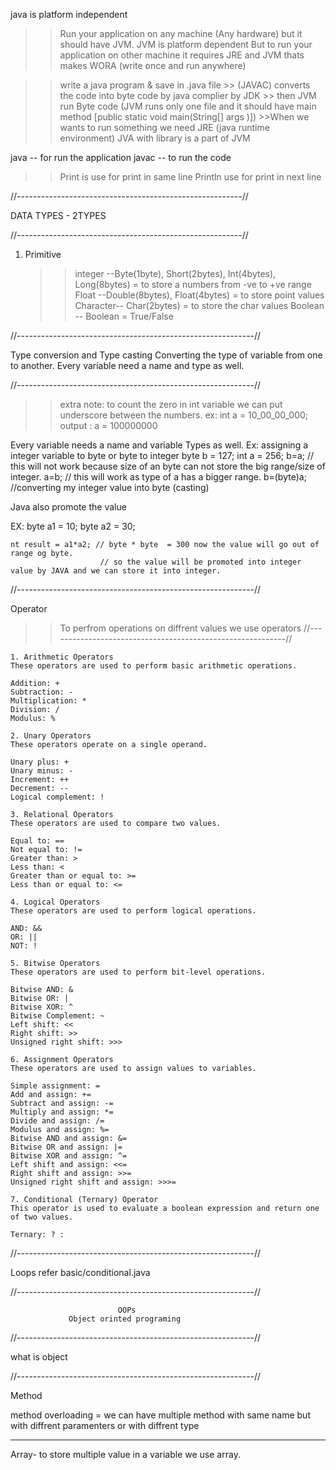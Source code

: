 java is platform independent
>>Run your application on any machine (Any hardware) but it should have JVM.
>> JVM is platform dependent
>> But to run your application on other machine it requires JRE and JVM thats makes WORA (write once and run anywhere)


>>write a java program & save in .java file 
    >> (JAVAC) converts the code into byte code by java complier by JDK
        >> then JVM run Byte code (JVM runs only one file and it should have main method [public static void main(String[] args )])
            >>When we wants to run something we need JRE (java runtime environment)
              JVA with library is a part of JVM


java -- for run the application 
javac -- to run the code

>> Print is use for print in same line 
>> Println use for print in next line

//--------------------------------------------------------//

DATA TYPES - 2TYPES

//--------------------------------------------------------//

1. Primitive
    >> integer  --Byte(1byte), Short(2bytes), Int(4bytes), Long(8bytes) = to store a numbers from -ve to +ve range
    >> Float    --Double(8bytes), Float(4bytes) = to store point values
    >> Character-- Char(2bytes) =  to store the char values
    >> Boolean  -- Boolean = True/False

//-----------------------------------------------------------//

Type conversion and Type casting
Converting the type of variable from one to another.
Every variable need a name and type as well.

//-----------------------------------------------------------//
>>extra note: to count the zero in int variable we can put underscore between the numbers.
ex: int a = 10_00_00_000;
output : a = 100000000

Every variable needs a name and variable Types as well.
Ex: assigning a integer variable to byte or byte to integer
    byte b = 127;
    int a = 256;
    b=a; // this will not work because size of an byte can not store the big range/size of integer.
    a=b; // this will work as type of a has a bigger range.
    b=(byte)a; //converting my integer value into byte (casting)

Java also promote the value 

EX: byte a1 = 10;
    byte a2 = 30;

    nt result = a1*a2; // byte * byte  = 300 now the value will go out of range og byte.
                        // so the value will be promoted into integer value by JAVA and we can store it into integer.
 //-----------------------------------------------------------//

 Operator
  >>To perfrom operations on diffrent values we use operators
 //-----------------------------------------------------------//

    1. Arithmetic Operators
    These operators are used to perform basic arithmetic operations.

    Addition: +
    Subtraction: -
    Multiplication: *
    Division: /
    Modulus: %

    2. Unary Operators
    These operators operate on a single operand.

    Unary plus: +
    Unary minus: -
    Increment: ++
    Decrement: --
    Logical complement: !

    3. Relational Operators
    These operators are used to compare two values.

    Equal to: ==
    Not equal to: !=
    Greater than: >
    Less than: <
    Greater than or equal to: >=
    Less than or equal to: <=

    4. Logical Operators
    These operators are used to perform logical operations.

    AND: &&
    OR: ||
    NOT: !

    5. Bitwise Operators
    These operators are used to perform bit-level operations.

    Bitwise AND: &
    Bitwise OR: |
    Bitwise XOR: ^
    Bitwise Complement: ~
    Left shift: <<
    Right shift: >>
    Unsigned right shift: >>>

    6. Assignment Operators
    These operators are used to assign values to variables.

    Simple assignment: =
    Add and assign: +=
    Subtract and assign: -=
    Multiply and assign: *=
    Divide and assign: /=
    Modulus and assign: %=
    Bitwise AND and assign: &=
    Bitwise OR and assign: |=
    Bitwise XOR and assign: ^=
    Left shift and assign: <<=
    Right shift and assign: >>=
    Unsigned right shift and assign: >>>=
    
    7. Conditional (Ternary) Operator
    This operator is used to evaluate a boolean expression and return one of two values.

    Ternary: ? :
 //-----------------------------------------------------------//

Loops refer basic/conditional.java

 //-----------------------------------------------------------//



                            OOPs
                 Object orinted programing



 //-----------------------------------------------------------//

what is object



 //-----------------------------------------------------------//

 Method

 method overloading =  we can have multiple method with same name but with diffrent paramenters or with diffrent type

 ---------------
 Array- to store multiple value in a variable we use array.
 
